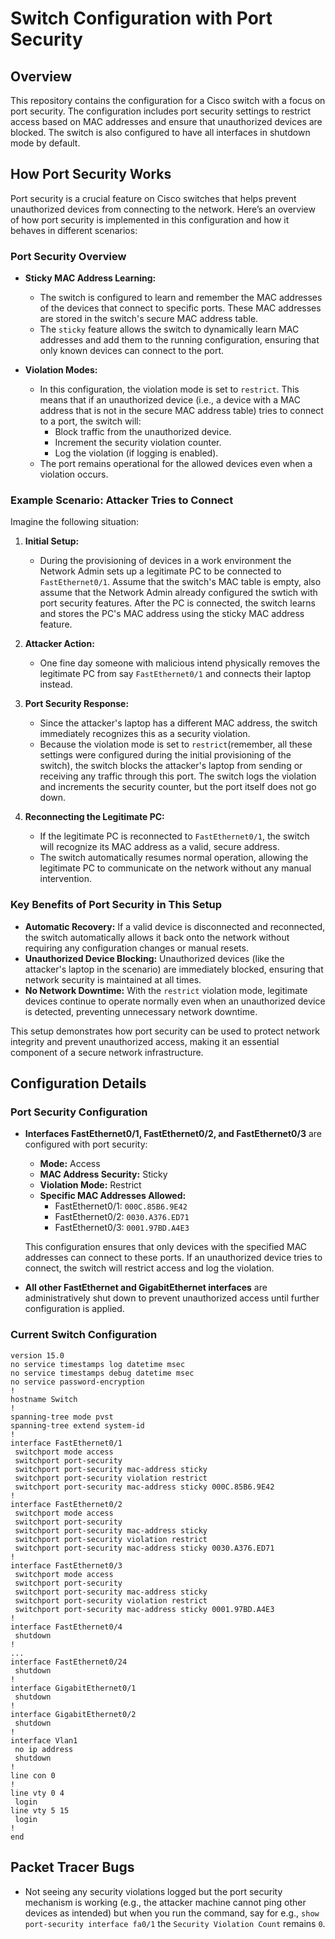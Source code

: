 # Switch Configuration with Port Security

## Overview

This repository contains the configuration for a Cisco switch with a focus on port security. The configuration includes port security settings to restrict access based on MAC addresses and ensure that unauthorized devices are blocked. The switch is also configured to have all interfaces in shutdown mode by default.

## How Port Security Works

Port security is a crucial feature on Cisco switches that helps prevent unauthorized devices from connecting to the network. Here’s an overview of how port security is implemented in this configuration and how it behaves in different scenarios:

### Port Security Overview

- **Sticky MAC Address Learning:** 
  - The switch is configured to learn and remember the MAC addresses of the devices that connect to specific ports. These MAC addresses are stored in the switch's secure MAC address table.
  - The `sticky` feature allows the switch to dynamically learn MAC addresses and add them to the running configuration, ensuring that only known devices can connect to the port.

- **Violation Modes:**
  - In this configuration, the violation mode is set to `restrict`. This means that if an unauthorized device (i.e., a device with a MAC address that is not in the secure MAC address table) tries to connect to a port, the switch will:
    - Block traffic from the unauthorized device.
    - Increment the security violation counter.
    - Log the violation (if logging is enabled).
  - The port remains operational for the allowed devices even when a violation occurs.

### Example Scenario: Attacker Tries to Connect

Imagine the following situation:
1. **Initial Setup:**
   - During the provisioning of devices in a work environment the Network Admin sets up a legitimate PC to be connected to `FastEthernet0/1`. Assume that the switch's MAC table is empty, also assume that the Network Admin already configured the swtich with port security features. After the PC is connected, the switch learns and stores the PC's MAC address using the sticky MAC address feature.

2. **Attacker Action:**
   - One fine day someone with malicious intend physically removes the legitimate PC from say `FastEthernet0/1` and connects their laptop instead.

3. **Port Security Response:**
   - Since the attacker's laptop has a different MAC address, the switch immediately recognizes this as a security violation.
   - Because the violation mode is set to `restrict`(remember, all these settings were configured during the initial provisioning of the switch), the switch blocks the attacker's laptop from sending or receiving any traffic through this port. The switch logs the violation and increments the security counter, but the port itself does not go down.

4. **Reconnecting the Legitimate PC:**
   - If the legitimate PC is reconnected to `FastEthernet0/1`, the switch will recognize its MAC address as a valid, secure address.
   - The switch automatically resumes normal operation, allowing the legitimate PC to communicate on the network without any manual intervention.

### Key Benefits of Port Security in This Setup

- **Automatic Recovery:** If a valid device is disconnected and reconnected, the switch automatically allows it back onto the network without requiring any configuration changes or manual resets.
- **Unauthorized Device Blocking:** Unauthorized devices (like the attacker's laptop in the scenario) are immediately blocked, ensuring that network security is maintained at all times.
- **No Network Downtime:** With the `restrict` violation mode, legitimate devices continue to operate normally even when an unauthorized device is detected, preventing unnecessary network downtime.

This setup demonstrates how port security can be used to protect network integrity and prevent unauthorized access, making it an essential component of a secure network infrastructure.
## Configuration Details

### Port Security Configuration

- **Interfaces FastEthernet0/1, FastEthernet0/2, and FastEthernet0/3** are configured with port security:
  - **Mode:** Access
  - **MAC Address Security:** Sticky
  - **Violation Mode:** Restrict
  - **Specific MAC Addresses Allowed:** 
    - FastEthernet0/1: `000C.85B6.9E42`
    - FastEthernet0/2: `0030.A376.ED71`
    - FastEthernet0/3: `0001.97BD.A4E3`

  This configuration ensures that only devices with the specified MAC addresses can connect to these ports. If an unauthorized device tries to connect, the switch will restrict access and log the violation.

- **All other FastEthernet and GigabitEthernet interfaces** are administratively shut down to prevent unauthorized access until further configuration is applied.

### Current Switch Configuration

```plaintext
version 15.0
no service timestamps log datetime msec
no service timestamps debug datetime msec
no service password-encryption
!
hostname Switch
!
spanning-tree mode pvst
spanning-tree extend system-id
!
interface FastEthernet0/1
 switchport mode access
 switchport port-security
 switchport port-security mac-address sticky 
 switchport port-security violation restrict 
 switchport port-security mac-address sticky 000C.85B6.9E42
!
interface FastEthernet0/2
 switchport mode access
 switchport port-security
 switchport port-security mac-address sticky 
 switchport port-security violation restrict 
 switchport port-security mac-address sticky 0030.A376.ED71
!
interface FastEthernet0/3
 switchport mode access
 switchport port-security
 switchport port-security mac-address sticky 
 switchport port-security violation restrict 
 switchport port-security mac-address sticky 0001.97BD.A4E3
!
interface FastEthernet0/4
 shutdown
!
...
interface FastEthernet0/24
 shutdown
!
interface GigabitEthernet0/1
 shutdown
!
interface GigabitEthernet0/2
 shutdown
!
interface Vlan1
 no ip address
 shutdown
!
line con 0
!
line vty 0 4
 login
line vty 5 15
 login
!
end
```

## Packet Tracer Bugs
- Not seeing any security violations logged but the port security mechanism is working (e.g., the attacker machine cannot ping other devices as intended) but when you run the command, say for e.g., `show port-security interface fa0/1` the `Security Violation Count` remains `0`.
